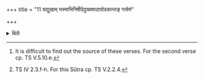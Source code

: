 +++
title = "11 यद्युखाम् भस्माभिनिषीदेदुख्यमादायोदकान्तङ् गत्वेमं"

+++

<details><summary>थिते</summary>

11. If ashes gather in the fire-pan, then having taken the fire in the pan, having gone to the water shore, with these two verses beginning with imaṁ suyoniṁ suvr̥tam[^1] having to the fire from the pan, without taking out the pan from the he throws the ashes in water with the three verses beginn with āpo devīḥ prati gr̥hṇīta...[^2]  


[^1]: It is difficult to find out the source of these verses. For the second verse cp. TS V.5.10.e.  

[^2]: TS IV 2.3.f-h. For this Sūtra cp. TS V.2.2.4.  
</details>

